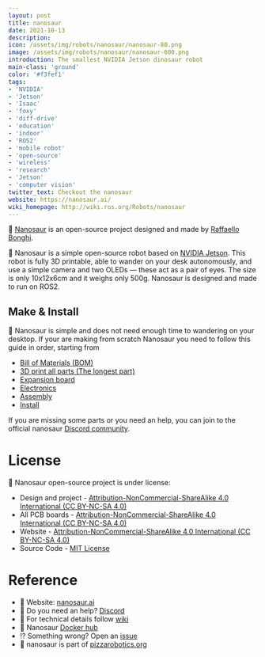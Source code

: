 ```yaml
---
layout: post
title: nanosaur
date: 2021-10-13
description:
icon: /assets/img/robots/nanosaur/nanosaur-80.png
image: /assets/img/robots/nanosaur/nanosaur-600.png
introduction: The smallest NVIDIA Jetson dinosaur robot
main-class: 'ground'
color: '#f3fef1'
tags:
- 'NVIDIA'
- 'Jetson'
- 'Isaac'
- 'foxy'
- 'diff-drive'
- 'education'
- 'indoor'
- 'ROS2'
- 'mobile robot'
- 'open-source'
- 'wireless'
- 'research'
- 'Jetson'
- 'computer vision'
twitter_text: Checkout the nanosaur
website: https://nanosaur.ai/
wiki_homepage: http://wiki.ros.org/Robots/nanosaur
---
```


🦕 [Nanosaur](https://nanosaur.ai/) is an open-source project designed and made by [Raffaello Bonghi](https://www.linkedin.com/in/raffaello-bonghi/).

🦕 Nanosaur is a simple open-source robot based on [NVIDIA Jetson](https://www.nvidia.com/en-gb/autonomous-machines/embedded-systems/). This robot is fully 3D printable, able to wander on your desk autonomously, and use a simple camera and two OLEDs — these act as a pair of eyes. The size is only 10x12x6cm and it weighs only 500g. Nanosaur is designed and made to run on ROS2.


## Make & Install

🦕 Nanosaur is simple and does not need enough time to wandering on your desktop. If your are making from scratch Nanosaur you need to follow this guide in order, starting from

* [Bill of Materials (BOM)](https://nanosaur.ai/bill-of-materials/)
* [3D print all parts (The longest part)](https://nanosaur.ai/3d-print/)
* [Expansion board](https://nanosaur.ai/expansion-board/)
* [Electronics](https://nanosaur.ai/electronics/)
* [Assembly](https://nanosaur.ai/assembly/)
* [Install](https://nanosaur.ai/install/)

If you are missing some parts or you need an help, you can join to the official nanosaur [Discord community](https://discord.gg/YvxjxEFPkb).

# License
🦕 Nanosaur open-source project is under license:

* Design and project - [Attribution-NonCommercial-ShareAlike 4.0 International (CC BY-NC-SA 4.0)](https://creativecommons.org/licenses/by-nc-sa/4.0/)
* All PCB boards - [Attribution-NonCommercial-ShareAlike 4.0 International (CC BY-NC-SA 4.0)](https://creativecommons.org/licenses/by-nc-sa/4.0/)
* Website - [Attribution-NonCommercial-ShareAlike 4.0 International (CC BY-NC-SA 4.0)](https://creativecommons.org/licenses/by-nc-sa/4.0/)
* Source Code - [MIT License](https://github.com/rnanosaur/nanosaur/blob/master/LICENSE)

# Reference

* 🦕 Website: [nanosaur.ai](https://nanosaur.ai/)
* 🦄 Do you need an help? [Discord](https://discord.gg/YvxjxEFPkb)
* 🧰 For technical details follow [wiki](https://github.com/rnanosaur/nanosaur/wiki)
* 🐳 Nanosaur [Docker hub](https://hub.docker.com/u/nanosaur)
* ⁉️ Something wrong? Open an [issue](https://github.com/rnanosaur/nanosaur/issues)
* 🍕 nanosaur is part of [pizzarobotics.org](https://pizzarobotics.org/)
